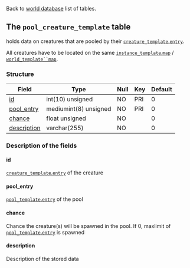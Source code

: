 Back to [world database](Mangosdb_struct) list of tables.

## The `pool_creature_template` table

holds data on creatures that are pooled by their [`creature_template`.`entry`](Creature_template#entry).

All creatures have to be located on the same [`instance_template`.`map`](instance_template#map) / [`world_template``map`](world_template#map).

### Structure

| Field | Type | Null | Key | Default |
| --- | --- | --- | --- | --- |
|[id](pool_creature_template#id)|int(10) unsigned|NO|PRI|0|||
|[pool_entry](pool_creature_template#pool_entry)|mediumint(8) unsigned|NO|PRI|0|||
|[chance](pool_creature_template#chance)|float unsigned|NO||0|||
|[description](pool_creature_template#description)|varchar(255)|NO||0|||

### Description of the fields

#### id

[`creature_template`.`entry`](Creature_template#entry) of the creature

#### pool_entry

[`pool_template`.`entry`](pool_template#entry) of the pool

#### chance

Chance the creature(s) will be spawned in the pool. 
If 0, maxlimit of [`pool_template`.`entry`](pool_template#entry) is spawned

#### description

Description of the stored data